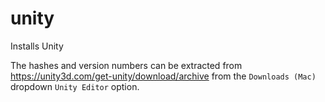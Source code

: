 unity
==========

Installs Unity

The hashes and version numbers can be extracted from https://unity3d.com/get-unity/download/archive from the `Downloads (Mac)` dropdown `Unity Editor` option. 

